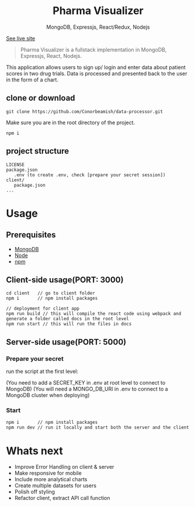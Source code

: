<h1 align="center">
Pharma Visualizer
</h1>
<p align="center">
MongoDB, Expressjs, React/Redux, Nodejs
</p>

[See live site](https://pharma-visualizer.herokuapp.com/)

> Pharma Visualizer is a fullstack implementation in MongoDB, Expressjs, React, Nodejs.

This application allows users to sign up/ login and enter data about patient scores in two drug trials.
Data is processed and presented back to the user in the form of a chart. 

## clone or download
```terminal
git clone https://github.com/Conorbeamish/data-processor.git
```
Make sure you are in the root directory of the project.

```terminal
npm i
```

## project structure
```terminal
LICENSE
package.json
   .env (to create .env, check [prepare your secret session])
client/
   package.json
...
```

# Usage

## Prerequisites
- [MongoDB](https://www.mongodb.com/)
- [Node](https://nodejs.org/en/download/) 
- [npm](https://nodejs.org/en/download/package-manager/)


## Client-side usage(PORT: 3000)
```terminal
cd client   // go to client folder
npm i       // npm install packages

// deployment for client app
npm run build // this will compile the react code using webpack and generate a folder called docs in the root level
npm run start // this will run the files in docs
```

## Server-side usage(PORT: 5000)

### Prepare your secret

run the script at the first level:

(You need to add a SECRET_KEY in .env at root level to connect to MongoDB)
(You will need a MONGO_DB_URI in .env to connect to a MongoDB cluster when deploying)

### Start

```terminal
npm i       // npm install packages
npm run dev // run it locally and start both the server and the client     
```

# Whats next

* Improve Error Handling on client & server 
* Make responsive for mobile
* Include more analytical charts
* Create multiple datasets for users 
* Polish off styling
* Refactor client, extract API call function 

